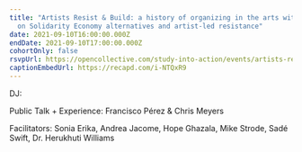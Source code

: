 ```yaml
---
title: "Artists Resist & Build: a history of organizing in the arts with a focus
  on Solidarity Economy alternatives and artist-led resistance"
date: 2021-09-10T16:00:00.000Z
endDate: 2021-09-10T17:00:00.000Z
cohortOnly: false
rsvpUrl: https://opencollective.com/study-into-action/events/artists-resist-and-build-8f201d05
captionEmbedUrl: https://recapd.com/i-NTQxR9
---
```


DJ:

Public Talk + Experience: Francisco Pérez & Chris Meyers

Facilitators: Sonia Erika, Andrea Jacome, Hope Ghazala, Mike Strode, Sadé Swift, Dr. Herukhuti Williams
